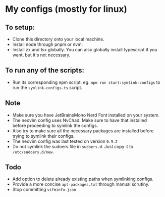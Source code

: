 # My configs (mostly for linux)

## To setup:

- Clone this directory onto your local machine.
- Install node through pnpm or nvm.
- Install zx and tsx globally. You can also globally install typescript if you want, but it's not necessary.

## To run any of the scripts:

- Run its corresponding npm script. eg. `npm run start:symlink-configs` to run the `symlink-configs.ts` script.

## Note

- Make sure you have JetBrainsMono Nerd Font installed on your system.
- The neovim config uses NvChad. Make sure to have that installed before proceeding to symlink the configs.
- Also try to make sure all the necessary packages are installed before trying to symlink their configs.
- The neovim config was last tested on version `0.9.2`
- Do not symlink the sudoers file in `sudoers.d`. Just copy it to `/etc/sudoers.d/new`.

## Todo

- Add option to delete already existing paths when symlinking configs.
- Provide a more concise `apt-packages.txt` through manual scrutiny.
- Stop committing `vifminfo.json`
